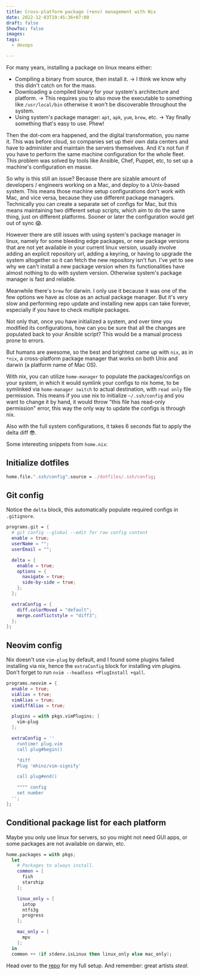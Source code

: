 ```yaml
---
title: Cross-platform package (+env) management with Nix
date: 2022-12-03T19:45:36+07:00
draft: false
ShowToc: false
images:
tags:
  - devops

---
```


For many years, installing a package on linux means either:

- Compiling a binary from source, then install it. -> I think we know why this didn't catch on for the mass.
- Downloading a compiled binary for your system's architecture and platform. -> This requires you to also move the executable to something like `/usr/local/bin` otherwise it won't be discoverable throughout the system.
- Using system's package manager: `apt`, `apk`, `yum`, `brew`, etc. -> Yay finally something that's easy to use. Phew!

Then the dot-com era happened, and the digital transformation, you name it. This was before cloud, so companies set up their own data centers and have to administer and maintain the servers themselves. And it's not fun if you have to perform the same machine configuration for the whole fleet. This problem was solved by tools like Ansible, Chef, Puppet, etc, to set up a machine's configuration en masse.

So why is this still an issue? Because there are sizable amount of developers / engineers working on a Mac, and deploy to a Unix-based system. This means those machine setup configurations don't work with Mac, and vice versa, because they use different package managers. Technically you can create a separate set of configs for Mac, but this means maintaining two different setup scripts, which aim to do the same thing, just on different platforms. Sooner or later the configuration would get out of sync 😱.

However there are still issues with using system's package manager in linux, namely for some bleeding edge packages, or new package versions that are not yet available in your current linux version, usually involve adding an explicit repository url, adding a keyring, or having to upgrade the system altogether so it can fetch the new repository isn't fun. I've yet to see why we can't install a new package version when its functionalities have almost nothing to do with system version. Otherwise system's package manager is fast and reliable.

Meanwhile there's `brew` for darwin. I only use it because it was one of the few options we have as close as an actual package manager. But it's very slow and performing repo update and installing new apps can take forever, especially if you have to check multiple packages.

Not only that, once you have initialized a system, and over time you modified its configurations, how can you be sure that all the changes are populated back to your Ansible script? This would be a manual process prone to errors.

But humans are awesome, so the best and brightest came up with `nix`, as in `*nix`, a cross-platform package manager that works on both Unix and darwin (a platform name of Mac OS).

With nix, you can utilize `home-manager` to populate the packages/configs on your system, in which it would symlink your configs to nix home, to be symlinked via `home-manager switch` to actual destination, with `read only` file permission. This means if you use nix to initialize `~/.ssh/config` and you want to change it by hand, it would throw "this file has read-only permission" error, this way the only way to update the configs is through nix.

Also with the full system configurations, it takes 6 seconds flat to apply the delta diff 😎.

Some interesting snippets from `home.nix`:

## Initialize dotfiles

```nix
home.file.".ssh/config".source = ./dotfiles/.ssh/config;
```

## Git config

Notice the `delta` block, this automatically populate required configs in `.gitignore`.

```nix
programs.git = {
  # git config --global --edit for raw config content
  enable = true;
  userName = "";
  userEmail = "";

  delta = {
    enable = true;
    options = {
      navigate = true;
      side-by-side = true;
    };
  };

  extraConfig = {
    diff.colorMoved = "default";
    merge.conflictstyle = "diff3";
  };
};
```

## Neovim config

Nix doesn't use `vim-plug` by default, and I found some plugins failed installing via nix, hence the `extraConfig` block for installing vim plugins. Don't forget to run `nvim --headless +PlugInstall +qall`.

```nix
programs.neovim = {
  enable = true;
  viAlias = true;
  vimAlias = true;
  vimdiffAlias = true;

  plugins = with pkgs.vimPlugins; [
    vim-plug
  ];

  extraConfig = ''
    runtime! plug.vim
    call plug#begin()

    "diff
    Plug 'mhinz/vim-signify'

    call plug#end()

    """" config
    set number
  '';
};
```

## Conditional package list for each platform

Maybe you only use linux for servers, so you might not need GUI apps, or some packages are not available on darwin, etc.

```nix
home.packages = with pkgs;
  let
    # Packages to always install.
    common = [
      fish
      starship
    ];

    linux_only = [
      iotop
      ntfs3g
      progress
    ];

    mac_only = [
      mpv
    ];
  in
  common ++ (if stdenv.isLinux then linux_only else mac_only);
```

Head over to the [repo](https://github.com/kahnwong/nix) for my full setup. And remember: great artists _steal_.

